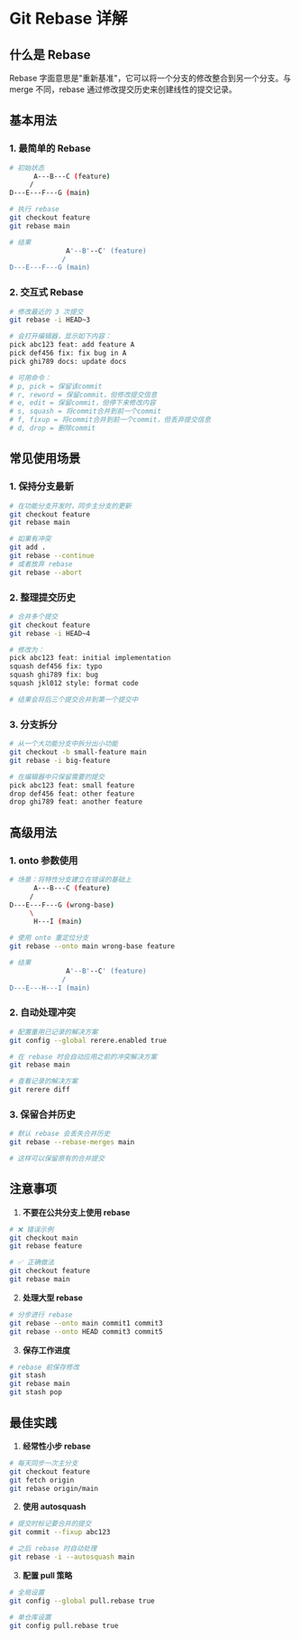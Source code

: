 # Git Rebase 详解

## 什么是 Rebase

Rebase 字面意思是"重新基准"，它可以将一个分支的修改整合到另一个分支。与 merge 不同，rebase 通过修改提交历史来创建线性的提交记录。

## 基本用法

### 1. 最简单的 Rebase

```bash
# 初始状态
      A---B---C (feature)
     /
D---E---F---G (main)

# 执行 rebase
git checkout feature
git rebase main

# 结果
              A'--B'--C' (feature)
             /
D---E---F---G (main)
```

### 2. 交互式 Rebase

```bash
# 修改最近的 3 次提交
git rebase -i HEAD~3

# 会打开编辑器，显示如下内容：
pick abc123 feat: add feature A
pick def456 fix: fix bug in A
pick ghi789 docs: update docs

# 可用命令：
# p, pick = 保留该commit
# r, reword = 保留commit，但修改提交信息
# e, edit = 保留commit，但停下来修改内容
# s, squash = 将commit合并到前一个commit
# f, fixup = 将commit合并到前一个commit，但丢弃提交信息
# d, drop = 删除commit
```

## 常见使用场景

### 1. 保持分支最新

```bash
# 在功能分支开发时，同步主分支的更新
git checkout feature
git rebase main

# 如果有冲突
git add .
git rebase --continue
# 或者放弃 rebase
git rebase --abort
```

### 2. 整理提交历史

```bash
# 合并多个提交
git checkout feature
git rebase -i HEAD~4

# 修改为：
pick abc123 feat: initial implementation
squash def456 fix: typo
squash ghi789 fix: bug
squash jkl012 style: format code

# 结果会将后三个提交合并到第一个提交中
```

### 3. 分支拆分

```bash
# 从一个大功能分支中拆分出小功能
git checkout -b small-feature main
git rebase -i big-feature

# 在编辑器中只保留需要的提交
pick abc123 feat: small feature
drop def456 feat: other feature
drop ghi789 feat: another feature
```

## 高级用法

### 1. onto 参数使用

```bash
# 场景：将特性分支建立在错误的基础上
      A---B---C (feature)
     /
D---E---F---G (wrong-base)
     \
      H---I (main)

# 使用 onto 重定位分支
git rebase --onto main wrong-base feature

# 结果
              A'--B'--C' (feature)
             /
D---E---H---I (main)
```

### 2. 自动处理冲突

```bash
# 配置重用已记录的解决方案
git config --global rerere.enabled true

# 在 rebase 时会自动应用之前的冲突解决方案
git rebase main

# 查看记录的解决方案
git rerere diff
```

### 3. 保留合并历史

```bash
# 默认 rebase 会丢失合并历史
git rebase --rebase-merges main

# 这样可以保留原有的合并提交
```

## 注意事项

1. **不要在公共分支上使用 rebase**

```bash
# ❌ 错误示例
git checkout main
git rebase feature

# ✅ 正确做法
git checkout feature
git rebase main
```

2. **处理大型 rebase**

```bash
# 分步进行 rebase
git rebase --onto main commit1 commit3
git rebase --onto HEAD commit3 commit5
```

3. **保存工作进度**

```bash
# rebase 前保存修改
git stash
git rebase main
git stash pop
```

## 最佳实践

1. **经常性小步 rebase**

```bash
# 每天同步一次主分支
git checkout feature
git fetch origin
git rebase origin/main
```

2. **使用 autosquash**

```bash
# 提交时标记要合并的提交
git commit --fixup abc123

# 之后 rebase 时自动处理
git rebase -i --autosquash main
```

3. **配置 pull 策略**

```bash
# 全局设置
git config --global pull.rebase true

# 单仓库设置
git config pull.rebase true
```
